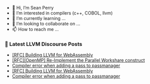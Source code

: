 - 👋 Hi, I’m Sean Perry
- 👀 I’m interested in compilers (c++, COBOL, llvm)
- 🌱 I’m currently learning ...
- 💞️ I’m looking to collaborate on ...
- 📫 How to reach me ...

<!---
s66perry/s66perry is a ✨ special ✨ repository because its `README.md` (this file) appears on your GitHub profile.
You can click the Preview link to take a look at your changes.
--->
### 📕 Latest LLVM Discourse Posts

<!-- DISCOURSE-LLVM:START -->
- [[RFC] Building LLVM for WebAssembly](https://discourse.llvm.org/t/rfc-building-llvm-for-webassembly/79073?page=3#post_47)
- [[RFC][OpenMP] Re-Implement the Parallel Workshare construct](https://discourse.llvm.org/t/rfc-openmp-re-implement-the-parallel-workshare-construct/80060#post_4)
- [Compiler error when adding a pass to passmanager](https://discourse.llvm.org/t/compiler-error-when-adding-a-pass-to-passmanager/80139#post_3)
- [[RFC] Building LLVM for WebAssembly](https://discourse.llvm.org/t/rfc-building-llvm-for-webassembly/79073?page=3#post_46)
- [Compiler error when adding a pass to passmanager](https://discourse.llvm.org/t/compiler-error-when-adding-a-pass-to-passmanager/80139#post_2)
<!-- DISCOURSE-LLVM:END -->
